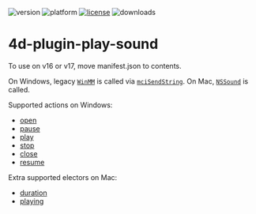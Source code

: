 ![version](https://img.shields.io/badge/version-16%2B-8331AE)
![platform](https://img.shields.io/static/v1?label=platform&message=osx-64%20|%20win-32%20|%20win-64&color=blue)
[![license](https://img.shields.io/github/license/miyako/4d-plugin-play-sound)](LICENSE)
![downloads](https://img.shields.io/github/downloads/miyako/4d-plugin-play-sound/total)

# 4d-plugin-play-sound

To use on v16 or v17, move manifest.json to contents.

On Windows, legacy [`WinMM`](https://docs.microsoft.com/en-us/previous-versions/dd743680(v=vs.85)) is called via [`mciSendString`](https://docs.microsoft.com/en-us/previous-versions/dd757161(v=vs.85)). On Mac, [`NSSound`](https://developer.apple.com/documentation/appkit/nssound?language=objc) is called.

Supported actions on Windows:

* [open](https://docs.microsoft.com/ja-jp/windows/win32/multimedia/open)
* [pause](https://docs.microsoft.com/ja-jp/windows/win32/multimedia/pause)
* [play](https://docs.microsoft.com/ja-jp/windows/win32/multimedia/play)
* [stop](https://docs.microsoft.com/ja-jp/windows/win32/multimedia/stop)
* [close](https://docs.microsoft.com/ja-jp/windows/win32/multimedia/close)
* [resume](https://docs.microsoft.com/ja-jp/windows/win32/multimedia/resume)

Extra supported electors on Mac:

* [duration](https://developer.apple.com/documentation/appkit/nssound/1477313-duration?language=objc)
* [playing](https://developer.apple.com/documentation/appkit/nssound/1477302-playing?language=objc)
